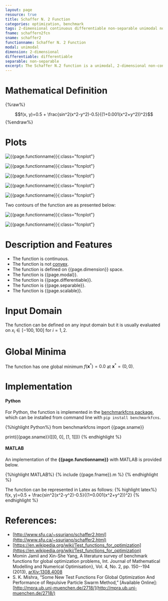 ```yaml
---
layout: page
resource: true
title: Schaffer N. 2 Function
categories: optimization, benchmark
tags: 2-dimensional continuous differentiable non-separable unimodal non-convex
fname: schaffern2fcn
sname: schaffer2
functionname: Schaffer N. 2 Function
modal: unimodal
dimension: 2-dimensional
differentiable: differentiable
separable: non-separable
excerpt: The Schaffer N.2 function is a unimodal, 2-dimensional non-convex mathematical function widely used for testing optimization algorithms
---
```


# Mathematical Definition

{%raw%}

$$f(x, y)=0.5 + \frac{sin^2(x^2-y^2)-0.5}{(1+0.001(x^2+y^2))^2}$$
{%endraw%}

# Plots
![{{page.functionname}}]({{site.baseurl}}/doc/plots/{{page.fname}}.png){:class="fcnplot"}

![{{page.functionname}}]({{site.baseurl}}/doc/plots/{{page.fname}}_2.png){:class="fcnplot"}

![{{page.functionname}}]({{site.baseurl}}/doc/plots/{{page.fname}}_3.png){:class="fcnplot"}

![{{page.functionname}}]({{site.baseurl}}/doc/plots/{{page.fname}}_4.png){:class="fcnplot"}

![{{page.functionname}}]({{site.baseurl}}/doc/plots/{{page.fname}}_5.png){:class="fcnplot"}

Two contours of the function are as presented below:

![{{page.functionname}}]({{site.baseurl}}/doc/plots/{{page.fname}}_contour.png){:class="fcnplot"}

![{{page.functionname}}]({{site.baseurl}}/doc/plots/{{page.fname}}_contour_2.png){:class="fcnplot"}

# Description and Features
* The function is continuous.
* The function is not [convex](https://en.wikipedia.org/wiki/Convex_function).
* The function is defined on {{page.dimension}} space.
* The function is {{page.modal}}.
* The function is {{page.differentiable}}.
* The function is {{page.separable}}.
* The function is {{page.scalable}}.

# Input Domain
The function can be defined on any input domain but it is usually evaluated on $x_i \in [-100, 100]$ for $i=1, 2$.

# Global Minima
The function has one global minimum $f(\textbf{x}^{\ast})=0.0$ at $\textbf{x}^{\ast} = (0, 0)$.

# Implementation
#### Python
For Python, the function is implemented in the [benchmarkfcns package](https://github.com/mazhar-ansari-ardeh/BenchmarkFcns), which can be installed from command line with `pip install benchmarkfcns`. 

{%highlight Python%}
from benchmarkfcns import {{page.sname}}

print({{page.sname}}([[0, 0],
              [1, 1]]))
{% endhighlight %}

#### MATLAB
An implementation of the **{{page.functionname}}** with MATLAB is provided below. 

{%highlight MATLAB%}
{% include {{page.fname}}.m %}
{% endhighlight %}

The function can be represented in Latex as follows:
{% highlight latex%}
f(x, y)=0.5 + \frac{sin^2(x^2-y^2)-0.5}{(1+0.001(x^2+y^2))^2}
{% endhighlight %}

# References:
* [http://www.sfu.ca/~ssurjano/schaffer2.html](http://www.sfu.ca/~ssurjano/schaffer2.html)
* [https://en.wikipedia.org/wiki/Test_functions_for_optimization](https://en.wikipedia.org/wiki/Test_functions_for_optimization)
* Momin Jamil and Xin-She Yang, A literature survey of benchmark functions for global optimization problems, Int. Journal of Mathematical Modelling and Numerical Optimisation}, Vol. 4, No. 2, pp. 150--194 (2013), [arXiv:1308.4008](arXiv:1308.4008)
* S. K. Mishra, “Some New Test Functions For Global Optimization And
Performance of Repulsive Particle Swarm Method,” [Available Online]: [http://mpra.ub.uni-muenchen.de/2718/](http://mpra.ub.uni-muenchen.de/2718/)
